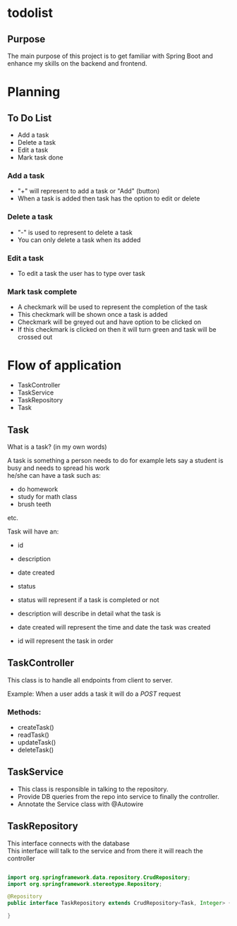 # todolist

## Purpose

The main purpose of this project is to get familiar with Spring Boot and enhance my skills on the backend and frontend.

# Planning

## To Do List
+ Add a task 
+ Delete a task 
+ Edit a task
+ Mark task done


### Add a task
* "+" will represent to add a task or "Add" (button) <br>
* When a task is added then task has the option to edit or delete


### Delete a task

+ "-" is used to represent to delete a task
+ You can only delete a task when its added

### Edit a task
+ To edit a task the user has to type over task

### Mark task complete
+ A checkmark will be used to represent the completion of the task
+ This checkmark will be shown once a task is added 
+ Checkmark will be greyed out and have option to be clicked on
+ If this checkmark is clicked on then it will turn green and task will be crossed out



# Flow of application
+ TaskController
+ TaskService
+ TaskRepository
+ Task


## Task

What is a task? (in my own words)
<br>


A task is something a person needs to do for example lets say a student is busy and needs to spread his work <br>
he/she can have a task such as:
+ do homework
+ study for math class
+ brush teeth

etc.


Task will have
an:

+ id
+ description
+ date created
+ status

+ status will represent if a task is completed or not <br> 
+ description will describe in detail what the task is
+ date created will represent the time and date the task was created
+ id will represent the task in order


## TaskController

This class is to handle all endpoints from client to server.

Example: When a user adds a task it will do a _POST_ request

### Methods:
+ createTask()
+ readTask()
+ updateTask()
+ deleteTask()

## TaskService

+ This class is responsible in talking to the repository.
+ Provide DB queries from the repo into service to finally the controller. 
+ Annotate the Service class with @Autowire


## TaskRepository

This interface connects with the database <br>
This interface will talk to the service and from there it will reach the controller

```java

import org.springframework.data.repository.CrudRepository;
import org.springframework.stereotype.Repository;

@Repository
public interface TaskRepository extends CrudRepository<Task, Integer> {

}

```












